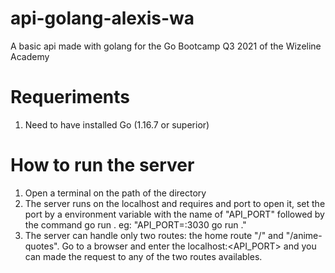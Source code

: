 # api-golang-alexis-wa
A basic api made with golang for the Go Bootcamp Q3 2021 of the Wizeline Academy

# Requeriments
1. Need to have installed Go (1.16.7 or superior)

# How to run the server
1. Open a terminal on the path of the directory
2. The server runs on the localhost and requires and port to open it, set the port by a environment variable with the name of "API_PORT" followed by the command go run . 
    eg: "API_PORT=:3030 go run ."
3. The server can handle only two routes: the home route "/" and "/anime-quotes". 
    Go to a browser and enter the localhost:<API_PORT> and you can made the request to any of the two routes availables.
